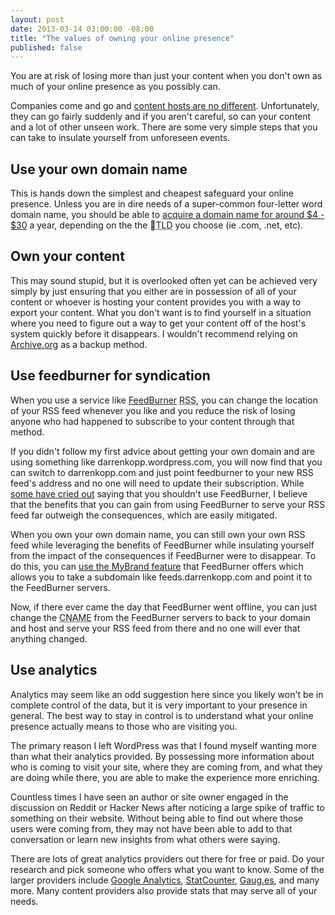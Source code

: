 ```yaml
---
layout: post
date: 2013-03-14 03:00:00 -08:00 
title: "The values of owning your online presence"
published: false
---
```


<p class="jumbotron">
You are at risk of losing more than just your content when you don't own as much of your online presence as you possibly can.
</p>

Companies come and go and [content hosts are no different](http://blog.posterous.com/thanks-from-posterous). Unfortunately, they can go fairly suddenly and if you aren't careful, so can your content and a lot of other unseen work. There are some very simple steps that you can take to insulate yourself from unforeseen events.

## Use your own domain name

This is hands down the simplest and cheapest safeguard your online presence. Unless you are in dire needs of a super-common four-letter word domain name, you should be able to [acquire a domain name for around $4 - $30](http://www.namecheap.com/?aff=47213) a year, depending on the the <abbr title="Top Level Domain">TLD</abbr> you choose (ie .com, .net, etc).

## Own your content

This may sound stupid, but it is overlooked often yet can be achieved very simply by just ensuring that you either are in possession of all of your content or whoever is hosting your content provides you with a way to export your content. What you don't want is to find yourself in a situation where you need to figure out a way to get your content off of the host's system quickly before it disappears. I wouldn't recommend relying on [Archive.org](http://archive.org/web/web.php) as a backup method.

## Use feedburner for syndication

When you use a service like [FeedBurner](http://feedburner.com) <abbr title="Really Simple Syndication">RSS</abbr>, you can change the location of your RSS feed whenever you like and you reduce the risk of losing anyone who had happened to subscribe to your content through that method. 

If you didn't follow my first advice about getting your own domain and are using something like darrenkopp.wordpress.com, you will now find that you can switch to darrenkopp.com and just point feedburner to your new RSS feed's address and no one will need to update their subscription. While [some have cried out](http://www.garron.me/blog/why-you-should-not-use-feedburner.html) saying that you shouldn't use FeedBurner, I believe that the benefits that you can gain from using FeedBurner to serve your RSS feed far outweigh the consequences, which are easily mitigated.

When you own your own domain name, you can still own your own RSS feed while leveraging the benefits of FeedBurner while insulating yourself from the impact of the consequences if FeedBurner were to disappear. To do this, you can [use the MyBrand feature](http://support.google.com/feedburner/answer/79590?hl=en) that FeedBurner offers which allows you to take a subdomain like feeds.darrenkopp.com and point it to the FeedBurner servers.

Now, if there ever came the day that FeedBurner went offline, you can just change the <abbr title="Canonical Name record, because that really helped, right? CNAME is like an alias for another domain name">CNAME</abbr> from the FeedBurner servers to back to your domain and host and serve your RSS feed from there and no one will ever that anything changed.

## Use analytics

Analytics may seem like an odd suggestion here since you likely won't be in complete control of the data, but it  is very important to your presence in general. The best way to stay in control is to understand what your online presence actually means to those who are visiting you. 

The primary reason I left WordPress was that I found myself wanting more than what their analytics provided. By possessing more information about who is coming to visit your site, where they are coming from, and what they are doing while there, you are able to make the experience more enriching.

Countless times I have seen an author or site owner engaged in the discussion on Reddit or Hacker News after noticing a large spike of traffic to something on their website. Without being able to find out where those users were coming from, they may not have been able to add to that conversation or learn new insights from what others were saying.

There are lots of great analytics providers out there for free or paid. Do your research and pick someone who offers what you want to know. Some of the larger providers include [Google Analytics](http://www.google.com/analytics/), [StatCounter](http://statcounter.com/free-web-stats/), [Gaug.es](http://get.gaug.es/), and many more. Many content providers also provide stats that may serve all of your needs.
